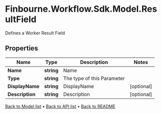 # Finbourne.Workflow.Sdk.Model.ResultField
Defines a Worker Result Field

## Properties

Name | Type | Description | Notes
------------ | ------------- | ------------- | -------------
**Name** | **string** | Name | 
**Type** | **string** | The type of this Parameter | 
**DisplayName** | **string** | DisplayName | [optional] 
**Description** | **string** | Description | [optional] 

[Back to Model list](../README.md#documentation-for-models) &#8226; [Back to API list](../README.md#documentation-for-api-endpoints) &#8226; [Back to README](../README.md)

